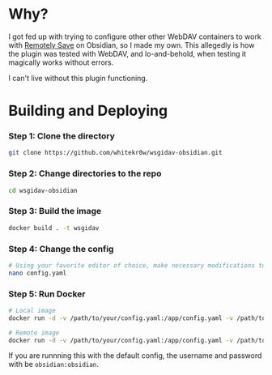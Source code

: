 # Why?
I got fed up with trying to configure other other WebDAV containers to work with [Remotely Save](https://github.com/remotely-save/remotely-save) on Obsidian, so I made my own.
This allegedly is how the plugin was tested with WebDAV, and lo-and-behold, when testing it magically works without errors.

I can't live without this plugin functioning.

# Building and Deploying
### Step 1: Clone the directory
```bash
git clone https://github.com/whitekr0w/wsgidav-obsidian.git
```

### Step 2: Change directories to the repo
```bash
cd wsgidav-obsidian
```

### Step 3: Build the image
```bash
docker build . -t wsgidav
```

### Step 4: Change the config
```bash
# Using your favorite editor of choice, make necessary modifications to the config file.
nano config.yaml
```

### Step 5: Run Docker
```bash
# Local image
docker run -d -v /path/to/your/config.yaml:/app/config.yaml -v /path/to/serve:/var/dav -p 8080:8080 wsgidav

# Remote image
docker run -d -v /path/to/your/config.yaml:/app/config.yaml -v /path/to/serve:/var/dav -p 8080:8080 whitekr0w/wsgidav:latest
```

If you are runnning this with the default config, the username and password with be `obsidian:obsidian`.
